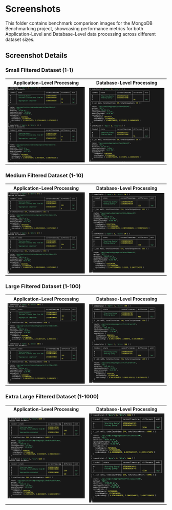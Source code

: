 # Screenshots

This folder contains benchmark comparison images for the MongoDB Benchmarking project, showcasing performance metrics for both Application-Level and Database-Level data processing across different dataset sizes.

## Screenshot Details

### Small Filtered Dataset (1-1)
<table>
  <tr>
    <th>Application-Level Processing</th>
    <th>Database-Level Processing</th>
  </tr>
  <tr>
    <td><img src="./Index[1-1]-ApplicationLevel.png" alt="Application-Level Small Dataset" width="400"/></td>
    <td><img src="./Index[1-1]-DBLevel.png" alt="Database-Level Small Dataset" width="400"/></td>
  </tr>
</table>

### Medium Filtered Dataset (1-10)
<table>
  <tr>
    <th>Application-Level Processing</th>
    <th>Database-Level Processing</th>
  </tr>
  <tr>
    <td><img src="./Index[1-10]-ApplicationLevel.png" alt="Application-Level Medium Dataset" width="400"/></td>
    <td><img src="./Index[1-10]-DBLevel.png" alt="Database-Level Medium Dataset" width="400"/></td>
  </tr>
</table>

### Large Filtered Dataset (1-100)
<table>
  <tr>
    <th>Application-Level Processing</th>
    <th>Database-Level Processing</th>
  </tr>
  <tr>
    <td><img src="./Index[1-100]-ApplicationLevel.png" alt="Application-Level Large Dataset" width="400"/></td>
    <td><img src="./Index[1-100]-DBLevel.png" alt="Database-Level Large Dataset" width="400"/></td>
  </tr>
</table>

### Extra Large Filtered Dataset (1-1000)
<table>
  <tr>
    <th>Application-Level Processing</th>
    <th>Database-Level Processing</th>
  </tr>
  <tr>
    <td><img src="./Index[1-1000]-ApplicationLevel.png" alt="Application-Level Extra Large Dataset" width="400"/></td>
    <td><img src="./Index[1-1000]-DBLevel.png" alt="Database-Level Extra Large Dataset" width="400"/></td>
  </tr>
</table>
